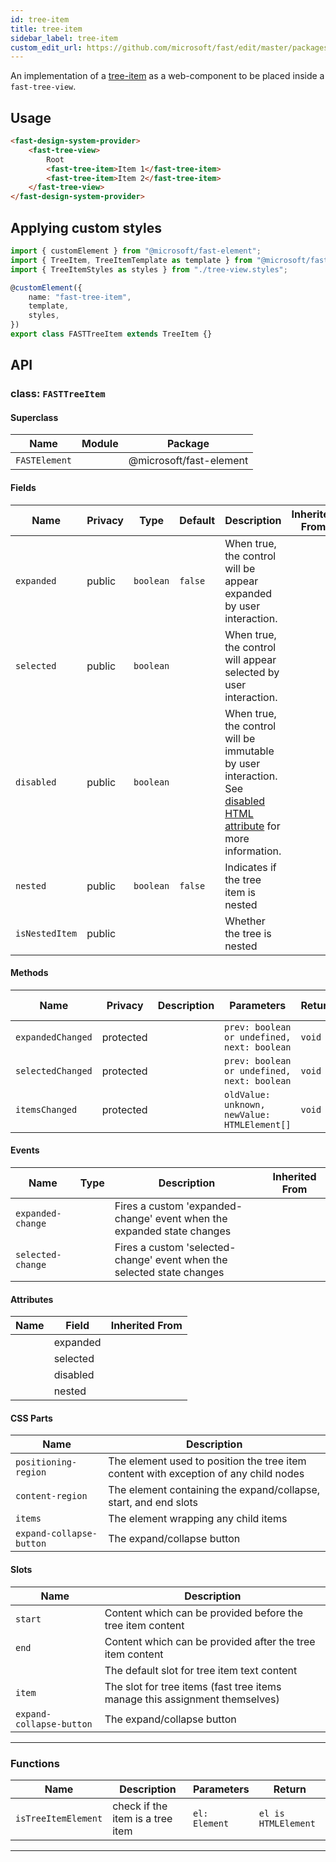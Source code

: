 ```yaml
---
id: tree-item
title: tree-item
sidebar_label: tree-item
custom_edit_url: https://github.com/microsoft/fast/edit/master/packages/web-components/fast-foundation/src/tree-item/README.md
---
```


An implementation of a [tree-item](https://w3c.github.io/aria/#treeitem) as a web-component to be placed inside a `fast-tree-view`.

## Usage

```html live
<fast-design-system-provider>
    <fast-tree-view>
        Root
        <fast-tree-item>Item 1</fast-tree-item>
        <fast-tree-item>Item 2</fast-tree-item>
    </fast-tree-view>
</fast-design-system-provider>
```

## Applying custom styles

```ts
import { customElement } from "@microsoft/fast-element";
import { TreeItem, TreeItemTemplate as template } from "@microsoft/fast-foundation";
import { TreeItemStyles as styles } from "./tree-view.styles";

@customElement({
    name: "fast-tree-item",
    template,
    styles,
})
export class FASTTreeItem extends TreeItem {}
```

## API



### class: `FASTTreeItem`

#### Superclass

| Name          | Module | Package                 |
| ------------- | ------ | ----------------------- |
| `FASTElement` |        | @microsoft/fast-element |

#### Fields

| Name           | Privacy | Type      | Default | Description                                                                                                                                                                                 | Inherited From |
| -------------- | ------- | --------- | ------- | ------------------------------------------------------------------------------------------------------------------------------------------------------------------------------------------- | -------------- |
| `expanded`     | public  | `boolean` | `false` | When true, the control will be appear expanded by user interaction.                                                                                                                         |                |
| `selected`     | public  | `boolean` |         | When true, the control will appear selected by user interaction.                                                                                                                            |                |
| `disabled`     | public  | `boolean` |         | When true, the control will be immutable by user interaction. See [disabled HTML attribute](https://developer.mozilla.org/en-US/docs/Web/HTML/Attributes/disabled) for more information. |                |
| `nested`       | public  | `boolean` | `false` | Indicates if the tree item is nested                                                                                                                                                        |                |
| `isNestedItem` | public  |           |         | Whether the tree is nested                                                                                                                                                                  |                |

#### Methods

| Name              | Privacy   | Description | Parameters                                   | Return | Inherited From |
| ----------------- | --------- | ----------- | -------------------------------------------- | ------ | -------------- |
| `expandedChanged` | protected |             | `prev: boolean or undefined, next: boolean`  | `void` |                |
| `selectedChanged` | protected |             | `prev: boolean or undefined, next: boolean`  | `void` |                |
| `itemsChanged`    | protected |             | `oldValue: unknown, newValue: HTMLElement[]` | `void` |                |

#### Events

| Name              | Type | Description                                                            | Inherited From |
| ----------------- | ---- | ---------------------------------------------------------------------- | -------------- |
| `expanded-change` |      | Fires a custom 'expanded-change' event when the expanded state changes |                |
| `selected-change` |      | Fires a custom 'selected-change' event when the selected state changes |                |

#### Attributes

| Name | Field    | Inherited From |
| ---- | -------- | -------------- |
|      | expanded |                |
|      | selected |                |
|      | disabled |                |
|      | nested   |                |

#### CSS Parts

| Name                     | Description                                                                          |
| ------------------------ | ------------------------------------------------------------------------------------ |
| `positioning-region`     | The element used to position the tree item content with exception of any child nodes |
| `content-region`         | The element containing the expand/collapse, start, and end slots                     |
| `items`                  | The element wrapping any child items                                                 |
| `expand-collapse-button` | The expand/collapse button                                                           |

#### Slots

| Name                     | Description                                                                 |
| ------------------------ | --------------------------------------------------------------------------- |
| `start`                  | Content which can be provided before the tree item content                  |
| `end`                    | Content which can be provided after the tree item content                   |
|                          | The default slot for tree item text content                                 |
| `item`                   | The slot for tree items (fast tree items manage this assignment themselves) |
| `expand-collapse-button` | The expand/collapse button                                                  |

<hr/>

### Functions

| Name                | Description                      | Parameters    | Return              |
| ------------------- | -------------------------------- | ------------- | ------------------- |
| `isTreeItemElement` | check if the item is a tree item | `el: Element` | `el is HTMLElement` |

<hr/>


